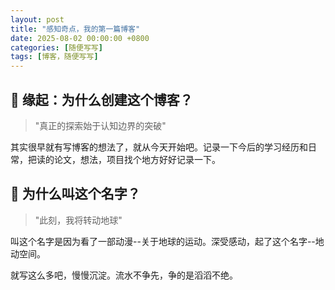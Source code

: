 ```yaml
---
layout: post
title: "感知奇点，我的第一篇博客"
date: 2025-08-02 00:00:00 +0800
categories: [随便写写]
tags: [博客，随便写写]
---
```


## 🌌 缘起：为什么创建这个博客？
> "真正的探索始于认知边界的突破" 

 其实很早就有写博客的想法了，就从今天开始吧。记录一下今后的学习经历和日常，把读的论文，想法，项目找个地方好好记录一下。
 
## 🌌 为什么叫这个名字？
> "此刻，我将转动地球"

 叫这个名字是因为看了一部动漫--关于地球的运动。深受感动，起了这个名字--地动空间。

就写这么多吧，慢慢沉淀。流水不争先，争的是滔滔不绝。

